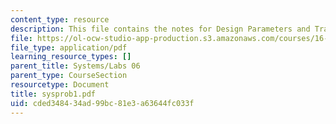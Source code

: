 ```yaml
---
content_type: resource
description: This file contains the notes for Design Parameters and Tradeoffs.
file: https://ol-ocw-studio-app-production.s3.amazonaws.com/courses/16-01-unified-engineering-i-ii-iii-iv-fall-2005-spring-2006/cded348434ad99bc81e3a63644fc033f_sysprob1.pdf
file_type: application/pdf
learning_resource_types: []
parent_title: Systems/Labs 06
parent_type: CourseSection
resourcetype: Document
title: sysprob1.pdf
uid: cded3484-34ad-99bc-81e3-a63644fc033f
---
```

